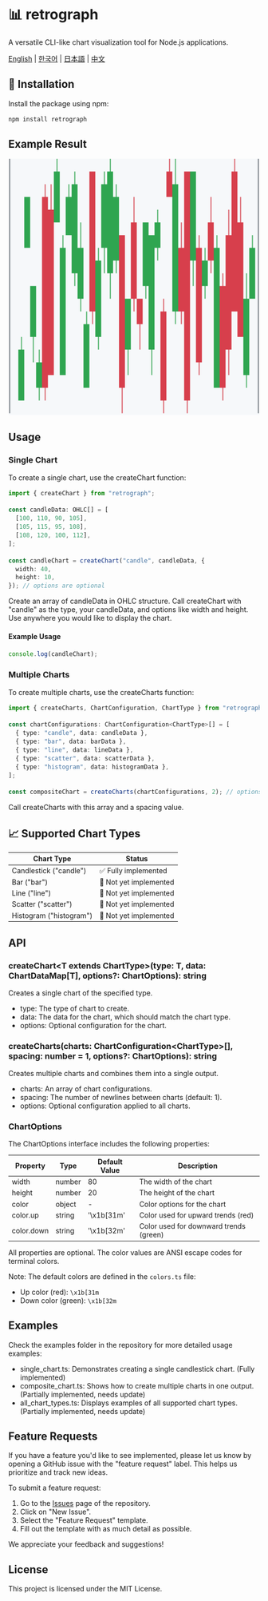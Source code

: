 # 📊 retrograph

A versatile CLI-like chart visualization tool for Node.js applications.

[English](#english) | [한국어](README.ko.md) | [日本語](README.ja.md) | [中文](README.zh.md)

## 🚀 Installation

Install the package using npm:

```bash
npm install retrograph
```

## Example Result

<img src="./examples/example.png" alt="example" width="600">

## Usage

### Single Chart

To create a single chart, use the createChart function:

```typescript
import { createChart } from "retrograph";

const candleData: OHLC[] = [
  [100, 110, 90, 105],
  [105, 115, 95, 108],
  [108, 120, 100, 112],
];

const candleChart = createChart("candle", candleData, {
  width: 40,
  height: 10,
}); // options are optional
```

Create an array of candleData in OHLC structure.
Call createChart with "candle" as the type, your candleData, and options like width and height.
Use anywhere you would like to display the chart.

#### Example Usage

```typescript
console.log(candleChart);
```

### Multiple Charts

To create multiple charts, use the createCharts function:

```typescript
import { createCharts, ChartConfiguration, ChartType } from "retrograph";

const chartConfigurations: ChartConfiguration<ChartType>[] = [
  { type: "candle", data: candleData },
  { type: "bar", data: barData },
  { type: "line", data: lineData },
  { type: "scatter", data: scatterData },
  { type: "histogram", data: histogramData },
];

const compositeChart = createCharts(chartConfigurations, 2); // options are optional
```

Call createCharts with this array and a spacing value.

## 📈 Supported Chart Types

| Chart Type              | Status                 |
| ----------------------- | ---------------------- |
| Candlestick ("candle")  | ✅ Fully implemented   |
| Bar ("bar")             | 🚧 Not yet implemented |
| Line ("line")           | 🚧 Not yet implemented |
| Scatter ("scatter")     | 🚧 Not yet implemented |
| Histogram ("histogram") | 🚧 Not yet implemented |

## API

### createChart\<T extends ChartType\>(type: T, data: ChartDataMap[T], options?: ChartOptions): string

Creates a single chart of the specified type.

- type: The type of chart to create.
- data: The data for the chart, which should match the chart type.
- options: Optional configuration for the chart.

### createCharts(charts: ChartConfiguration\<ChartType\>[], spacing: number = 1, options?: ChartOptions): string

Creates multiple charts and combines them into a single output.

- charts: An array of chart configurations.
- spacing: The number of newlines between charts (default: 1).
- options: Optional configuration applied to all charts.

### ChartOptions

The ChartOptions interface includes the following properties:

| Property   | Type   | Default Value | Description                            |
| ---------- | ------ | ------------- | -------------------------------------- |
| width      | number | 80            | The width of the chart                 |
| height     | number | 20            | The height of the chart                |
| color      | object | -             | Color options for the chart            |
| color.up   | string | '\x1b[31m'    | Color used for upward trends (red)     |
| color.down | string | '\x1b[32m'    | Color used for downward trends (green) |

All properties are optional. The color values are ANSI escape codes for terminal colors.

Note: The default colors are defined in the `colors.ts` file:

- Up color (red): `\x1b[31m`
- Down color (green): `\x1b[32m`

## Examples

Check the examples folder in the repository for more detailed usage examples:

- single_chart.ts: Demonstrates creating a single candlestick chart. (Fully implemented)
- composite_chart.ts: Shows how to create multiple charts in one output. (Partially implemented, needs update)
- all_chart_types.ts: Displays examples of all supported chart types. (Partially implemented, needs update)

## Feature Requests

If you have a feature you'd like to see implemented, please let us know by opening a GitHub issue with the "feature request" label. This helps us prioritize and track new ideas.

To submit a feature request:

1. Go to the [Issues](https://github.com/hasunpark/retrograph/issues) page of the repository.
2. Click on "New Issue".
3. Select the "Feature Request" template.
4. Fill out the template with as much detail as possible.

We appreciate your feedback and suggestions!

## License

This project is licensed under the MIT License.
